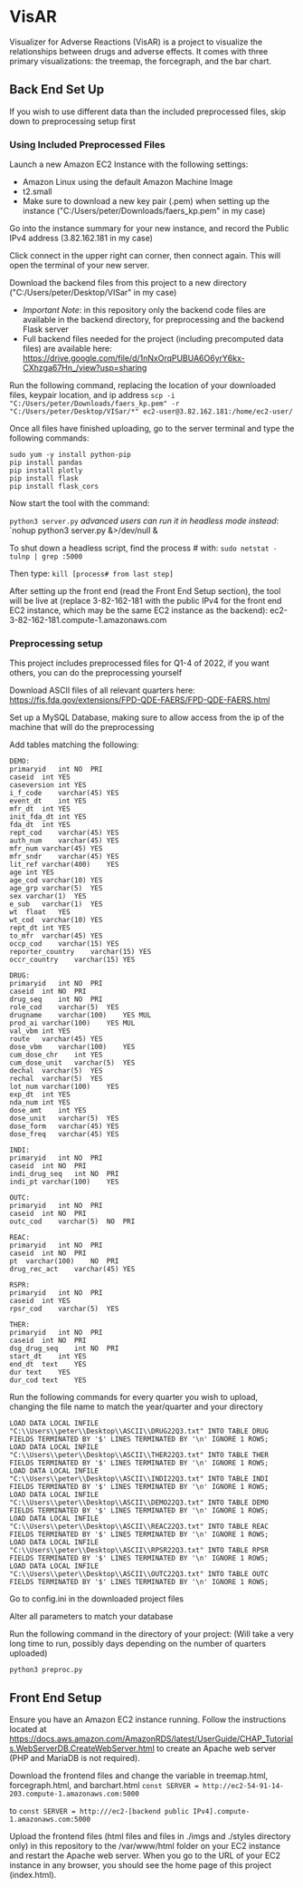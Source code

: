 # VisAR

Visualizer for Adverse Reactions (VisAR) is a project to visualize the relationships between drugs and adverse effects. It comes with three primary visualizations: the treemap, the forcegraph, and the bar chart.

## Back End Set Up

If you wish to use different data than the included preprocessed files, skip down to preprocessing setup first

### Using Included Preprocessed Files

Launch a new Amazon EC2 Instance with the following settings:

- Amazon Linux using the default Amazon Machine Image
- t2.small
- Make sure to download a new key pair (.pem) when setting up the instance ("C:/Users/peter/Downloads/faers_kp.pem" in my case)

Go into the instance summary for your new instance, and record the Public IPv4 address (3.82.162.181 in my case)

Click connect in the upper right can corner, then connect again. This will open the terminal of your new server.

Download the backend files from this project to a new directory ("C:/Users/peter/Desktop/VISar" in my case)
- *Important Note*: in this repository only the backend code files are available in the backend directory, for preprocessing and the backend Flask server
- Full backend files needed for the project (including precomputed data files) are available here: https://drive.google.com/file/d/1nNxOrqPUBUA6O6yrY6kx-CXhzga67Hn_/view?usp=sharing

Run the following command, replacing the location of your downloaded files, keypair location, and ip address
`scp -i "C:/Users/peter/Downloads/faers_kp.pem" -r "C:/Users/peter/Desktop/VISar/*" ec2-user@3.82.162.181:/home/ec2-user/`

Once all files have finished uploading, go to the server terminal and type the following commands:
````
sudo yum -y install python-pip
pip install pandas
pip install plotly
pip install flask
pip install flask_cors
````

Now start the tool with the command:

`python3 server.py`
*advanced users can run it in headless mode instead*:
`nohup python3 server.py &>/dev/null &

To shut down a headless script, find the process # with:
`sudo netstat -tulnp | grep :5000`

Then type:
`kill [process# from last step]`

After setting up the front end (read the Front End Setup section), the tool will be live at (replace 3-82-162-181 with the public IPv4 for the front end EC2 instance, which may be the same EC2 instance as the backend): 
ec2-3-82-162-181.compute-1.amazonaws.com

### Preprocessing setup

This project includes preprocessed files for Q1-4 of 2022, if you want others, you can do the preprocessing yourself

Download ASCII files of all relevant quarters here:
https://fis.fda.gov/extensions/FPD-QDE-FAERS/FPD-QDE-FAERS.html

Set up a MySQL Database, making sure to allow access from the ip of the machine that will do the preprocessing

Add tables matching the following:

````
DEMO:
primaryid	int	NO	PRI		
caseid	int	YES			
caseversion	int	YES			
i_f_code	varchar(45)	YES			
event_dt	int	YES			
mfr_dt	int	YES			
init_fda_dt	int	YES			
fda_dt	int	YES			
rept_cod	varchar(45)	YES			
auth_num	varchar(45)	YES			
mfr_num	varchar(45)	YES			
mfr_sndr	varchar(45)	YES			
lit_ref	varchar(400)	YES			
age	int	YES			
age_cod	varchar(10)	YES			
age_grp	varchar(5)	YES			
sex	varchar(1)	YES			
e_sub	varchar(1)	YES			
wt	float	YES			
wt_cod	varchar(10)	YES			
rept_dt	int	YES			
to_mfr	varchar(45)	YES			
occp_cod	varchar(15)	YES			
reporter_country	varchar(15)	YES			
occr_country	varchar(15)	YES			

DRUG:
primaryid	int	NO	PRI		
caseid	int	NO	PRI		
drug_seq	int	NO	PRI		
role_cod	varchar(5)	YES			
drugname	varchar(100)	YES	MUL		
prod_ai	varchar(100)	YES	MUL		
val_vbm	int	YES			
route	varchar(45)	YES			
dose_vbm	varchar(100)	YES			
cum_dose_chr	int	YES			
cum_dose_unit	varchar(5)	YES			
dechal	varchar(5)	YES			
rechal	varchar(5)	YES			
lot_num	varchar(100)	YES			
exp_dt	int	YES			
nda_num	int	YES			
dose_amt	int	YES			
dose_unit	varchar(5)	YES			
dose_form	varchar(45)	YES			
dose_freq	varchar(45)	YES			

INDI:
primaryid	int	NO	PRI		
caseid	int	NO	PRI		
indi_drug_seq	int	NO	PRI		
indi_pt	varchar(100)	YES			

OUTC:
primaryid	int	NO	PRI		
caseid	int	NO	PRI		
outc_cod	varchar(5)	NO	PRI		

REAC:
primaryid	int	NO	PRI		
caseid	int	NO	PRI		
pt	varchar(100)	NO	PRI		
drug_rec_act	varchar(45)	YES			

RSPR:
primaryid	int	NO	PRI		
caseid	int	YES			
rpsr_cod	varchar(5)	YES			

THER:
primaryid	int	NO	PRI	
caseid	int	NO	PRI	
dsg_drug_seq	int	NO	PRI	
start_dt	int	YES		
end_dt	text	YES		
dur	text	YES		
dur_cod	text	YES		
````

Run the following commands for every quarter you wish to upload, changing the file name to match the year/quarter and your directory
````
LOAD DATA LOCAL INFILE "C:\\Users\\peter\\Desktop\\ASCII\\DRUG22Q3.txt" INTO TABLE DRUG FIELDS TERMINATED BY '$' LINES TERMINATED BY '\n' IGNORE 1 ROWS;
LOAD DATA LOCAL INFILE "C:\\Users\\peter\\Desktop\\ASCII\\THER22Q3.txt" INTO TABLE THER FIELDS TERMINATED BY '$' LINES TERMINATED BY '\n' IGNORE 1 ROWS;
LOAD DATA LOCAL INFILE "C:\\Users\\peter\\Desktop\\ASCII\\INDI22Q3.txt" INTO TABLE INDI FIELDS TERMINATED BY '$' LINES TERMINATED BY '\n' IGNORE 1 ROWS;
LOAD DATA LOCAL INFILE "C:\\Users\\peter\\Desktop\\ASCII\\DEMO22Q3.txt" INTO TABLE DEMO FIELDS TERMINATED BY '$' LINES TERMINATED BY '\n' IGNORE 1 ROWS;
LOAD DATA LOCAL INFILE "C:\\Users\\peter\\Desktop\\ASCII\\REAC22Q3.txt" INTO TABLE REAC FIELDS TERMINATED BY '$' LINES TERMINATED BY '\n' IGNORE 1 ROWS;
LOAD DATA LOCAL INFILE "C:\\Users\\peter\\Desktop\\ASCII\\RPSR22Q3.txt" INTO TABLE RPSR FIELDS TERMINATED BY '$' LINES TERMINATED BY '\n' IGNORE 1 ROWS;
LOAD DATA LOCAL INFILE "C:\\Users\\peter\\Desktop\\ASCII\\OUTC22Q3.txt" INTO TABLE OUTC FIELDS TERMINATED BY '$' LINES TERMINATED BY '\n' IGNORE 1 ROWS;
````

Go to config.ini in the downloaded project files

Alter all parameters to match your database

Run the following command in the directory of your project: (Will take a very long time to run, possibly days depending on the number of quarters uploaded)

`python3 preproc.py`

## Front End Setup

Ensure you have an Amazon EC2 instance running. Follow the instructions located at https://docs.aws.amazon.com/AmazonRDS/latest/UserGuide/CHAP_Tutorials.WebServerDB.CreateWebServer.html to create an Apache web server (PHP and MariaDB is not required).

Download the frontend files and change the variable in treemap.html, forcegraph.html, and barchart.html
`const SERVER = http://ec2-54-91-14-203.compute-1.amazonaws.com:5000`

to 
`const SERVER = http:///ec2-[backend public IPv4].compute-1.amazonaws.com:5000`

Upload the frontend files (html files and files in ./imgs and ./styles directory only) in this repository to the /var/www/html folder on your EC2 instance and restart the Apache web server. When you go to the URL of your EC2 instance in any browser, you should see the home page of this project (index.html).
